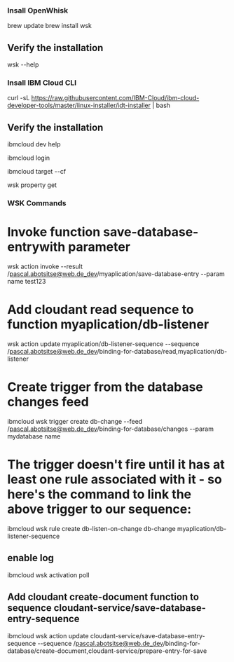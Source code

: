 ### Insall OpenWhisk

brew update
brew install wsk

## Verify the installation
wsk --help

### Insall IBM Cloud CLI
curl -sL https://raw.githubusercontent.com/IBM-Cloud/ibm-cloud-developer-tools/master/linux-installer/idt-installer | bash

## Verify the installation
ibmcloud dev help

ibmcloud login

ibmcloud target --cf

wsk property get

### WSK Commands

# Invoke function save-database-entrywith parameter

wsk action invoke --result /pascal.abotsitse@web.de_dev/myaplication/save-database-entry --param name test123 

# Add cloudant read sequence to function myaplication/db-listener

wsk action update myaplication/db-listener-sequence --sequence /pascal.abotsitse@web.de_dev/binding-for-database/read,myaplication/db-listener

# Create trigger from the database changes feed

ibmcloud wsk trigger create db-change --feed /pascal.abotsitse@web.de_dev/binding-for-database/changes --param mydatabase name

# The trigger doesn't fire until it has at least one rule associated with it - so here's the command to link the above trigger to our sequence:

ibmcloud wsk rule create db-listen-on-change db-change myaplication/db-listener-sequence

## enable log

ibmcloud wsk activation poll

## Add cloudant create-document  function to sequence cloudant-service/save-database-entry-sequence

ibmcloud wsk action update cloudant-service/save-database-entry-sequence --sequence /pascal.abotsitse@web.de_dev/binding-for-database/create-document,cloudant-service/prepare-entry-for-save 